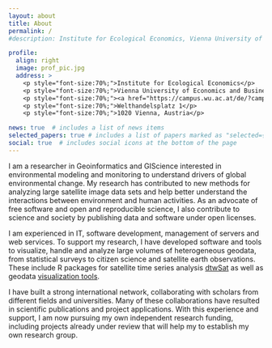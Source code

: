 ```yaml
---
layout: about
title: About
permalink: /
#description: Institute for Ecological Economics, Vienna University of Economics and Business, Austria

profile:
  align: right
  image: prof_pic.jpg
  address: >
    <p style="font-size:70%;">Institute for Ecological Economics</p>
    <p style="font-size:70%;">Vienna University of Economics and Business</p>
    <p style="font-size:70%;"><a href="https://campus.wu.ac.at/de/?campus=1&q=D1.2.030#map">D1/D1.2.030</a></p>
    <p style="font-size:70%;">Welthandelsplatz 1</p>
    <p style="font-size:70%;">1020 Vienna, Austria</p>

news: true  # includes a list of news items
selected_papers: true # includes a list of papers marked as "selected={true}"
social: true  # includes social icons at the bottom of the page
---
```


I am a researcher in Geoinformatics and GIScience interested in environmental modeling and monitoring to understand drivers of global environmental change. My research has contributed to new methods for analyzing large satellite image data sets and help better understand the interactions between environment and human activities. As an advocate of free software and open and reproducible science, I also contribute to science and society by publishing data and software under open licenses.

I am experienced in IT, software development, management of servers and web services. To support my research, I have developed software and tools to visualize, handle and analyze large volumes of heterogeneous geodata, from statistical surveys to citizen science and satellite earth observations. These include R packages for satellite time series analysis [dtwSat](https://www.cran.r-project.org/package=dtwSat) as well as geodata [visualization tools](https://www.fineprint.global/visualisations).

I have built a strong international network, collaborating with scholars from different fields and universities. Many of these collaborations have resulted in scientific publications and project applications. With this experience and support, I am now pursuing my own independent research funding, including projects already under review that will help my to establish my own research group.
